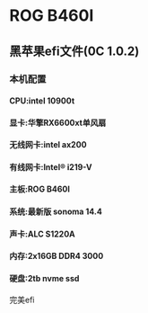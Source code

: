 # ROG B460I 
## 黑苹果efi文件(0C 1.0.2)
### 本机配置
#### CPU:intel 10900t
#### 显卡:华擎RX6600xt单风扇
#### 无线网卡:intel ax200
#### 有线网卡:Intel® i219-V
#### 主板:ROG B460I
#### 系统:最新版 sonoma 14.4
#### 声卡:ALC S1220A
#### 内存:2x16GB DDR4 3000
#### 硬盘:2tb nvme ssd

完美efi
